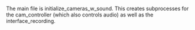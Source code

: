 The main file is initialize_cameras_w_sound. This creates subprocesses for the cam_controller (which also controls audio) as well as the interface_recording.